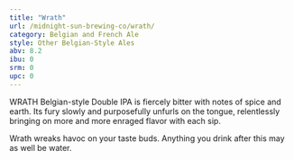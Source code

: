 ```yaml
---
title: "Wrath"
url: /midnight-sun-brewing-co/wrath/
category: Belgian and French Ale
style: Other Belgian-Style Ales
abv: 8.2
ibu: 0
srm: 0
upc: 0
---
```

WRATH Belgian-style Double IPA is fiercely bitter with notes of spice and earth. Its fury slowly and purposefully unfurls on the tongue, relentlessly bringing on more and more enraged flavor with each sip. 

Wrath wreaks havoc on your taste buds. Anything you drink after this may as well be water.
